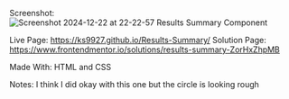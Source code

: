 Screenshot: 
![Screenshot 2024-12-22 at 22-22-57 Results Summary Component](https://github.com/user-attachments/assets/f282a6fd-abf0-4c66-98a4-91026793948b)


Live Page: https://ks9927.github.io/Results-Summary/
Solution Page: https://www.frontendmentor.io/solutions/results-summary-ZorHxZhpMB

Made With: HTML and CSS

Notes: I think I did okay with this one but the circle is looking rough
